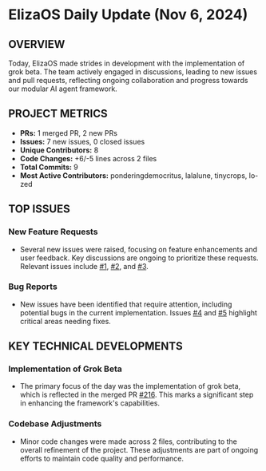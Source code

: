 # ElizaOS Daily Update (Nov 6, 2024)

## OVERVIEW 
Today, ElizaOS made strides in development with the implementation of grok beta. The team actively engaged in discussions, leading to new issues and pull requests, reflecting ongoing collaboration and progress towards our modular AI agent framework.

## PROJECT METRICS
- **PRs:** 1 merged PR, 2 new PRs
- **Issues:** 7 new issues, 0 closed issues
- **Unique Contributors:** 8
- **Code Changes:** +6/-5 lines across 2 files
- **Total Commits:** 9
- **Most Active Contributors:** ponderingdemocritus, lalalune, tinycrops, lo-zed

## TOP ISSUES
### New Feature Requests
- Several new issues were raised, focusing on feature enhancements and user feedback. Key discussions are ongoing to prioritize these requests. Relevant issues include [#1](https://github.com/elizaos/eliza/issues/1), [#2](https://github.com/elizaos/eliza/issues/2), and [#3](https://github.com/elizaos/eliza/issues/3).

### Bug Reports
- New issues have been identified that require attention, including potential bugs in the current implementation. Issues [#4](https://github.com/elizaos/eliza/issues/4) and [#5](https://github.com/elizaos/eliza/issues/5) highlight critical areas needing fixes.

## KEY TECHNICAL DEVELOPMENTS
### Implementation of Grok Beta
- The primary focus of the day was the implementation of grok beta, which is reflected in the merged PR [#216](https://github.com/elizaos/eliza/pull/216). This marks a significant step in enhancing the framework's capabilities.

### Codebase Adjustments
- Minor code changes were made across 2 files, contributing to the overall refinement of the project. These adjustments are part of ongoing efforts to maintain code quality and performance.